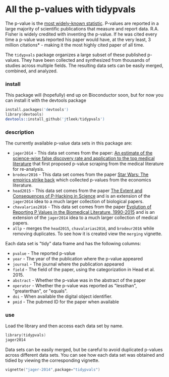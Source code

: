 All the p-values with tidypvals
=================

The p-value is the [most widely-known statistic](https://simplystatistics.org/2012/01/06/p-values-and-hypothesis-testing-get-a-bad-rap-but-we/). P-values are reported in a large majority of scientific publications that measure and report data. R.A. Fisher is widely credited with inventing the p-value. If he was cited every time a p-value was reported his paper would have, at the very least, 3 million citations* - making it the most highly cited paper of all time. 

The `tidypvals` package organizes a large subset of these published p-values. They have been collected and synthesized from thousands of studies across multiple fields. The resulting data sets can be easily merged, combined, and analyzed. 



### install

This package will (hopefully) end up on Bioconductor soon, but for now you can install it with the devtools package

```S
install.packages('devtools')
library(devtools)
devtools::install_github('jtleek/tidypvals')
```

### description

The currently available p-value data sets in this package are: 

* `jager2014` - This data set comes from the paper: [An estimate of the science-wise false discovery rate and application to the top medical literature](https://academic.oup.com/biostatistics/article/15/1/1/244509/An-estimate-of-the-science-wise-false-discovery) that first proposed p-value scraping from the medical literature for re-analysis.
* `brodeur2016` - This data set comes from the paper [Star Wars: The empirics strike back](https://www.aeaweb.org/articles?id=10.1257/app.20150044) which collected p-values from the economics literature.
* `head2015` - This data set comes from the paper [The Extent and Consequences of P-Hacking in Science](http://journals.plos.org/plosbiology/article?id=10.1371/journal.pbio.1002106) and is an extension of the `jager2014` idea to a much larger collection of biological papers. 
* `chavalarias2016` - This data set comes from the paper [Evolution of Reporting P Values in the Biomedical Literature, 1990-2015](https://jamanetwork.com/journals/jama/fullarticle/10.1001/jama.2016.1952) and is an extension of the `jager2014` idea to a much larger collection of medical papers. 
* `allp` - merges the `head2015`, `chavalarias2016`, and `brodeur2016` while removing duplicates. To see how it is created view the `merging` vignette. 


Each data set is "tidy" data frame and has the following columns: 

* `pvalue` - The reported p-value
* `year` - The year of the publication where the p-value appeared
* `journal` - The journal where the publication appeared
* `field` - The field of the paper, using the categorization in Head et al. 2015.
* `abstract` - Whether the p-value was in the abstract of the paper
* `operator` - Whether the p-value was reported as "lessthan", "greaterthan", or "equals". 
* `doi` - When available the digital object identifier. 
* `pmid` - The pubmed ID for the paper when available


### use

Load the library and then access each data set by name.  

```S
library(tidypvals)
jager2014
```

Data sets can be easily merged, but be careful to avoid duplicated p-values across different data sets. You can see how each data set was obtained and tidied by viewing the corresponding vignette. 

```S
vignette("jager-2014",package="tidypvals")
```
